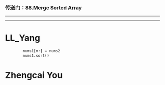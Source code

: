 ### 传送门：[88.Merge Sorted Array](https://leetcode.cn/problems/merge-sorted-array/)

---
---
# LL_Yang
```Python
        nums1[m:] = nums2
        nums1.sort()
```

# Zhengcai You

```c++

```
